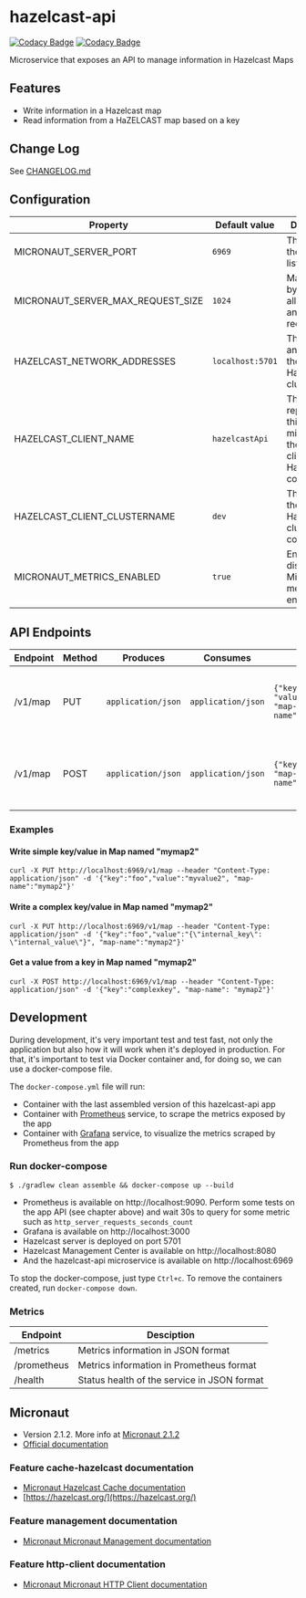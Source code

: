 # hazelcast-api
[![Codacy Badge](https://app.codacy.com/project/badge/Grade/6a48a3ea9aea4092b2aa3ae5ab40e299)](https://www.codacy.com/gh/marcosflobo/hazelcast-api/dashboard?utm_source=github.com&amp;utm_medium=referral&amp;utm_content=marcosflobo/hazelcast-api&amp;utm_campaign=Badge_Grade)
[![Codacy Badge](https://app.codacy.com/project/badge/Coverage/6a48a3ea9aea4092b2aa3ae5ab40e299)](https://www.codacy.com/gh/marcosflobo/hazelcast-api/dashboard?utm_source=github.com&utm_medium=referral&utm_content=marcosflobo/hazelcast-api&utm_campaign=Badge_Coverage)

Microservice that exposes an API to manage information in Hazelcast Maps

## Features
-   Write information in a Hazelcast map
-   Read information from a HaZELCAST map based on a key

## Change Log
See [CHANGELOG.md](CHANGELOG.md)

## Configuration
|Property|Default value|Desciption|
---------|-------------|----------|
|MICRONAUT_SERVER_PORT|`6969`|The port on the API is listening|
|MICRONAUT_SERVER_MAX_REQUEST_SIZE|`1024`|Max size, in bytes, allowed for an incoming request|
|HAZELCAST_NETWORK_ADDRESSES|`localhost:5701`|The DNS and port of the Hazelcast cluster|
|HAZELCAST_CLIENT_NAME|`hazelcastApi`|The name representing this microservice the list of clients from Hazelcast connections|
|HAZELCAST_CLIENT_CLUSTERNAME|`dev`|The name of the Hazelcast cluster to connect|
|MICRONAUT_METRICS_ENABLED|`true`|Enable or disable the Micronaut metrics endpoint|

## API Endpoints
|Endpoint|Method|Produces|Consumes|Body|Desciption|
---------|------|--------|--------|----|----------|
|/v1/map|PUT|`application/json`|`application/json`|`{"key":"foo", "value":"myvalue", "map-name":"mymap"}`|Write a key/value on a specific Hazelcast Map|
|/v1/map|POST|`application/json`|`application/json`|`{"key":"foo", "map-name":"mymap"}`|Get the value from a key on a specific Hazelcast Map|

### Examples
#### Write simple key/value in Map named "mymap2"
```shell script
curl -X PUT http://localhost:6969/v1/map --header "Content-Type: application/json" -d '{"key":"foo","value":"myvalue2", "map-name":"mymap2"}'
```
#### Write a complex key/value in Map named "mymap2"
```shell script
curl -X PUT http://localhost:6969/v1/map --header "Content-Type: application/json" -d '{"key":"foo","value":"{\"internal_key\": \"internal_value\"}", "map-name":"mymap2"}'
```
#### Get a value from a key in Map named "mymap2"
```shell script
curl -X POST http://localhost:6969/v1/map --header "Content-Type: application/json" -d '{"key":"complexkey", "map-name": "mymap2"}'
```

## Development
During development, it's very important test and test fast, not only the application but also how it will work when it's
deployed in production. For that, it's important to test via Docker container and, for doing so, we can use a docker-compose
file.

The `docker-compose.yml` file will run:
-   Container with the last assembled version of this hazelcast-api app
-   Container with [Prometheus](https://prometheus.io/) service, to scrape the metrics exposed by the app
-   Container with [Grafana](https://grafana.com/) service, to visualize the metrics scraped by Prometheus from the app

### Run docker-compose
```shell script
$ ./gradlew clean assemble && docker-compose up --build
```
-   Prometheus is available on http://localhost:9090. Perform some tests on the app API (see chapter above) and wait 30s to query for some metric such as `http_server_requests_seconds_count`
-   Grafana is available on http://localhost:3000
-   Hazelcast server is deployed on port 5701
-   Hazelcast Management Center is available on http://localhost:8080
-   And the hazelcast-api microservice is available on http://localhost:6969

To stop the docker-compose, just type `Ctrl+c`. To remove the containers created, run `docker-compose down`.

### Metrics
|Endpoint|Desciption|
---------|----------|
|/metrics|Metrics information in JSON format|
|/prometheus|Metrics information in Prometheus format|
|/health|Status health of the service in JSON format|

## Micronaut
-   Version 2.1.2. More info at [Micronaut 2.1.2](https://github.com/micronaut-projects/micronaut-core/releases/tag/v2.1.2)
-   [Official documentation](https://docs.micronaut.io/latest/guide/index.html)

### Feature cache-hazelcast documentation
-   [Micronaut Hazelcast Cache documentation](https://micronaut-projects.github.io/micronaut-cache/latest/guide/index.html#hazelcast)
-   [https://hazelcast.org/](https://hazelcast.org/)

### Feature management documentation
-   [Micronaut Micronaut Management documentation](https://docs.micronaut.io/latest/guide/index.html#management)

### Feature http-client documentation
-   [Micronaut Micronaut HTTP Client documentation](https://docs.micronaut.io/latest/guide/index.html#httpClient)

